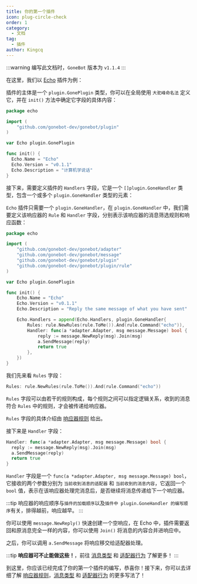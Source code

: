 ```yaml
---
title: 你的第一个插件
icon: plug-circle-check
order: 1
category:
  - 文档
tag:
  - 插件
author: Kingcq
---
```


:::warning
编写此文档时，`GoneBot` 版本为 `v1.1.4`
:::

在这里，我们以 [Echo](https://github.com/goneplugin-echo) 插件为例：

插件的主体是一个 `plugin.GonePlugin` 类型，你可以在全局使用 `大驼峰命名法` 定义它，并在 `init()` 方法中确定它字段的具体内容：

```go {4,7-13}
package echo

import (
	"github.com/gonebot-dev/gonebot/plugin"
)

var Echo plugin.GonePlugin

func init() {
  Echo.Name = "Echo"
  Echo.Version = "v0.1.1"
  Echo.Description = "计算机学说话"
}
```

接下来，需要定义插件的 `Handlers` 字段，它是一个 `[]plugin.GoneHandler` 类型，包含一个或多个 `plugin.GoneHandler` 类型的元素：

`Echo` 插件只需要一个 `plugin.GoneHandler`，在 `plugin.GoneHandler` 中，我们需要定义该响应器的 `Rule` 和 `Handler` 字段，分别表示该响应器的消息筛选规则和响应函数：

```go {4-5,7,17-24}
package echo

import (
	"github.com/gonebot-dev/gonebot/adapter"
	"github.com/gonebot-dev/gonebot/message"
	"github.com/gonebot-dev/gonebot/plugin"
	"github.com/gonebot-dev/gonebot/plugin/rule"
)

var Echo plugin.GonePlugin

func init() {
	Echo.Name = "Echo"
	Echo.Version = "v0.1.1"
	Echo.Description = "Reply the same message of what you have sent"

	Echo.Handlers = append(Echo.Handlers, plugin.GoneHandler{
		Rules: rule.NewRules(rule.ToMe()).And(rule.Command("echo")),
		Handler: func(a *adapter.Adapter, msg message.Message) bool {
			reply := message.NewReply(msg).Join(msg)
			a.SendMessage(reply)
			return true
		},
	})
}
```

我们先来看 `Rules` 字段：

```go
Rules: rule.NewRules(rule.ToMe()).And(rule.Command("echo"))
```

`Rules` 字段可以由若干的规则构成，每个规则之间可以指定逻辑关系，收到的消息符合 `Rules` 中的规则，才会被传递给响应器。

`Rules` 字段的具体介绍由 [响应器规则](/zh/guide/plugin/rule) 给出。

接下来是 `Handler` 字段：

```go
Handler: func(a *adapter.Adapter, msg message.Message) bool {
  reply := message.NewReply(msg).Join(msg)
  a.SendMessage(reply)
  return true
}
```

`Handler` 字段是一个 `func(a *adapter.Adapter, msg message.Message) bool`，它接收的两个参数分别为 `当前收到消息的适配器` 和 `当前收到的消息内容`，它返回一个 `bool` 值，表示在该响应器处理完消息后，是否继续将消息传递给下一个响应器。

:::tip
响应器的响应顺序与`插件的加载顺序`以及`插件中 plugin.GoneHandler 的编写顺序`有关，排得越前，响应越早。
:::

你可以使用 `message.NewReply()` 快速创建一个空响应，在 Echo 中，插件需要返回和原消息完全一样的内容，你可以使用 `Join()` 将消息的内容合并进响应中。

之后，你可以调用 `a.SendMessage` 将响应移交给适配器处理。

:::tip
**响应器可不止能做这些！**，前往 [消息类型](/zh/guide/plugin/message) 和 [适配器行为](/zh/guide/plugin/action) 了解更多！
:::

到这里，你应该已经完成了你的第一个插件的编写，恭喜你！接下来，你可以去详细了解 [响应器规则](/zh/guide/plugin/rule)，[消息类型](/zh/guide/plugin/message) 和 [适配器行为](/zh/guide/plugin/action) 的更多写法了！
